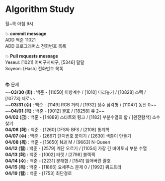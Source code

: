 # Algorithm Study
월~목 아침 9시

<p>
	💥 <b>commit message</b></br>
	ADD 백준 11021</br>
	ADD 프로그래머스 전화번호 목록</br>
</p>

<p>
	💥 <b>Pull requests message</b></br>
	Yeseul: [1021] 어쩌구저쩌구, [5346] 랄랄</br>
	Soyeon: [Hash] 전화번호 목록</br>
</p>
</br>
📚 문제</br>
~~<b>03/30 (화)</b> : 백준 - [11050] 이항계수 / [1010] 다리놓기 / [10828] 스택 / [10773] 제로~~</br>
~~<b>03/31 (수)</b> : 백준 - [1149] RGB 거리 / [1932] 정수 삼각형 / [11047] 동전 0~~</br>
~~<b>04/01 (목)</b> : 백준 - [9012] 괄호 / [18258] 큐 2~~</br>
<b>04/02 (금)</b> : 백준 - [14889] 스타트와 링크 / [1182] 부분수열의 합 / [완전탐색] 소수 찾기</br>
<b>04/06 (화)</b> : 백준 - [1260] DFS와 BFS / [2108] 통계학</br>
<b>04/07 (수)</b> : 백준 - [2667] 단지번호 붙이기 / [2630] 색종이 만들기</br>
<b>04/08 (목)</b> : 백준 - [15650] N과 M / [9663] N-Queen</br>
<b>04/12 (월)</b> : 백준 - [2579] 계단 오르기 / [11054] 가장 긴 바이토닉 부분 수열</br>
<b>04/13 (화)</b> : 백준 - [1002] 터렛 / [2798] 블랙잭</br>
<b>04/14 (수)</b> : 백준 - [2231] 분해합 / [1541] 잃어버린 괄호</br>
<b>04/15 (목)</b> : 백준 - [11866] 요세푸스 문제 0 / [1992] 쿼드트리</br>
<b>04/19 (월)</b> : 백준 - [1753] 최단경로
